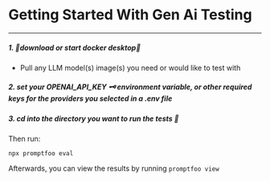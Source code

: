 # Getting Started With Gen Ai Testing
---
##### 1. 🐋download or start docker desktop🐋
- Pull any LLM model(s) image(s) you need or would like to test with

##### 2. set your OPENAI_API_KEY 🗝️ environment variable, or other required keys for the providers you selected in a .env file

##### 3. cd into the directory you want to run the tests 📂

Then run:
```
npx promptfoo eval
```

Afterwards, you can view the results by running `promptfoo view`

